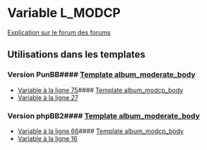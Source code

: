 # Variable L_MODCP
[Explication sur le forum des forums](http://forum.forumactif.com/t294113-listing-des-variables#L_MODCP)
## Utilisations dans les templates
### Version PunBB#### [Template album_moderate_body](punbb/album_moderate_body.md)
* [Variable à la ligne 75](../punbb/album_moderate_body.tpl#L75)#### [Template album_modcp_body](punbb/album_modcp_body.md)
* [Variable à la ligne 27](../punbb/album_modcp_body.tpl#L27)
### Version phpBB2#### [Template album_moderate_body](subsilver/album_moderate_body.md)
* [Variable à la ligne 66](../subsilver/album_moderate_body.tpl#L66)#### [Template album_modcp_body](subsilver/album_modcp_body.md)
* [Variable à la ligne 16](../subsilver/album_modcp_body.tpl#L16)